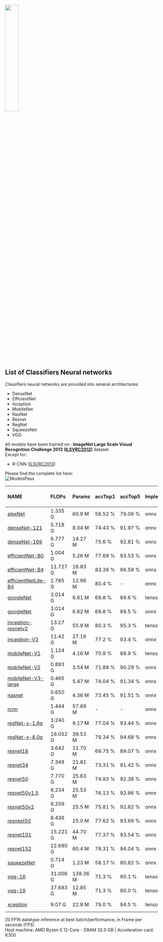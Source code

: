 <img width="30%" src="https://upload.wikimedia.org/wikipedia/commons/4/46/Logo-KALRAY.png"></a>

## List of Classifiers Neural networks
Classifiers neural networks are provided into several architectures:
* DenseNet
* EfficientNet
* Inception
* MobileNet
* NasNet
* Resnet
* RegNet
* SqueezeNet
* VGG

All models have been trained on :
**ImageNet Large Scale Visual Recognition Challenge 2012 ([ILSVRC2012](https://www.image-net.org/challenges/LSVRC/2012/))** dataset</br>
Except for:
* R-CNN ([ILSVRC2013](https://www.image-net.org/challenges/LSVRC/2013/))

Please find the complete list here: </br>
![ModelsPass](https://img.shields.io/badge/ACE5.0-20/29-blue)

<!-- START AUTOMATED TABLE -->
| NAME                                         | FLOPs    | Params   | accTop1 | accTop5 | Implem.     | ACE status                                            | Batch-size | Coolidge2⁽¹⁾<br/>Performance (FPS) |
|:---------------------------------------------|:---------|:---------|:--------|:--------|:------------|:------------------------------------------------------|:----------:|:----------------------------------:|
| [alexNet](./alexnet)                         | 1.335 G  | 60.9 M   | 56.52 % | 79.06 % | onnx        | ![Pass](https://img.shields.io/badge/ACE5.0-fail-red) |     5      |               505.3                |
| [denseNet-121](./densenet-121)               | 5.718 G  | 8.04 M   | 74.43 % | 91.97 % | onnx        | ![Pass](https://img.shields.io/badge/ACE5.0-pass-g)   |     3      |               301.8                |
| [denseNet-169](./densenet-169)               | 6.777 G  | 14.27 M  | 75.6 %  | 92.81 % | onnx        | ![Pass](https://img.shields.io/badge/ACE5.0-pass-g)   |     2      |               223.7                |
| [efficientNet-B0](./efficientnet-b0)         | 1.004 G  | 5.26 M   | 77.69 % | 93.53 % | onnx        | ![Pass](https://img.shields.io/badge/ACE5.0-fail-red) |     5      |               191.9                |
| [efficientNet-B4](./efficientnet-b4)         | 11.727 G | 16.83 M  | 83.38 % | 96.59 % | onnx        | ![Fail](https://img.shields.io/badge/ACE5.0-fail-red) |     1      |                7.7                 |
| [efficientNetLite-B4](./efficientnetlite-b4) | 2.785 G  | 12.96 M  | 80.4 %  | -       | onnx        | ![Pass](https://img.shields.io/badge/ACE5.0-fail-red) |     5      |               228.3                |
| [googleNet](./googlenet)                     | 3.014 G  | 6.61 M   | 69.8 %  | 89.6 %  | tensorflow1 | ![Pass](https://img.shields.io/badge/ACE5.0-pass-g)   |     5      |              1,781.5               |
| [googleNet](./googlenet)                     | 3.014 G  | 6.62 M   | 69.8 %  | 89.5 %  | onnx        | ![Pass](https://img.shields.io/badge/ACE5.0-pass-g)   |     5      |              1,898.4               |
| [inception-resnetv2](./inception-resnetv2)   | 13.27 G  | 55.9 M   | 80.3 %  | 95.3 %  | tensorflow1 | ![Pass](https://img.shields.io/badge/ACE5.0-pass-g)   |     5      |               250.9                |
| [inception-V3](./inception-v3)               | 11.42 G  | 27.16 M  | 77.2 %  | 93.4 %  | onnx        | ![Pass](https://img.shields.io/badge/ACE5.0-fail-red) |     5      |                35.6                |
| [mobileNet-V1](./mobilenet-v1)               | 1.124 G  | 4.16 M   | 70.9 %  | 89.9 %  | tensorflow1 | ![Pass](https://img.shields.io/badge/ACE5.0-pass-g)   |     5      |              1,003.2               |
| [mobileNet-V2](./mobilenet-v2)               | 0.893 G  | 3.54 M   | 71.88 % | 90.29 % | onnx        | ![Pass](https://img.shields.io/badge/ACE5.0-pass-g)   |     4      |               716.5                |
| [mobileNet-V3-large](./mobilenet-v3-large)   | 0.465 G  | 5.47 M   | 74.04 % | 91.34 % | onnx        | ![Fail](https://img.shields.io/badge/ACE5.0-fail-red) |            |                                    |
| [nasnet](./nasnet)                           | 0.650 G  | 4.36 M   | 73.45 % | 91.51 % | onnx        | ![Pass](https://img.shields.io/badge/ACE5.0-fail-red) |     5      |               592.4                |
| [rcnn](./rcnn)                               | 1.444 G  | 57.69 M  | -       | -       | onnx        | ![Fail](https://img.shields.io/badge/ACE5.0-fail-red) |            |                                    |
| [regNet-x-1.6g](./regNet-x-1.6g)             | 3.240 G  | 9.17 M   | 77.04 % | 93.44 % | onnx        | ![Pass](https://img.shields.io/badge/ACE5.0-pass-g)   |     5      |              1,221.3               |
| [regNet-x-8.0g](./regNet-x-8.0g)             | 16.052 G | 39.53 M  | 79.34 % | 94.68 % | onnx        | ![Pass](https://img.shields.io/badge/ACE5.0-pass-g)   |     5      |               443.4                |
| [resnet18](./resnet18)                       | 3.642 G  | 11.70 M  | 69.75 % | 89.07 % | onnx        | ![Pass](https://img.shields.io/badge/ACE5.0-pass-g)   |     5      |              1,610.5               |
| [resnet34](./resnet34)                       | 7.348 G  | 21.81 M  | 73.31 % | 91.42 % | onnx        | ![Pass](https://img.shields.io/badge/ACE5.0-pass-g)   |     5      |               926.0                |
| [resnet50](./resnet50)                       | 7.770 G  | 25.63 M  | 74.93 % | 92.38 % | onnx        | ![Pass](https://img.shields.io/badge/ACE5.0-pass-g)   |     5      |               606.2                |
| [resnet50v1.5](./resnet50v1.5)               | 8.234 G  | 25.53 M  | 76.13 % | 92.86 % | onnx        | ![Pass](https://img.shields.io/badge/ACE5.0-pass-g)   |     5      |               595.3                |
| [resnet50v2](./resnet50v2)                   | 8.209 G  | 25.5 M   | 75.81 % | 92.82 % | onnx        | ![Pass](https://img.shields.io/badge/ACE5.0-fail-red) |     5      |               462.0                |
| [resnext50](./resnext50)                     | 8.436 G  | 25.0 M   | 77.62 % | 93.69 % | onnx        | ![Pass](https://img.shields.io/badge/ACE5.0-pass-g)   |     5      |               435.4                |
| [resnet101](./resnet101)                     | 15.221 G | 44.70 M  | 77.37 % | 93.54 % | onnx        | ![Pass](https://img.shields.io/badge/ACE5.0-pass-g)   |     5      |               360.1                |
| [resnet152](./resnet152)                     | 22.680 G | 60.4 M   | 78.31 % | 94.04 % | onnx        | ![Pass](https://img.shields.io/badge/ACE5.0-pass-g)   |     5      |               261.4                |
| [squeezeNet](./squeezenet)                   | 0.714 G  | 1.23 M   | 58.17 % | 80.62 % | onnx        | ![Pass](https://img.shields.io/badge/ACE5.0-pass-g)   |     5      |              2,885.2               |
| [vgg-16](./vgg-16)                           | 31.006 G | 138.36 M | 71.3 %  | 90.1 %  | tensorflow1 | ![Pass](https://img.shields.io/badge/ACE5.0-pass-g)   |     4      |               151.5                |
| [vgg-19](./vgg-19)                           | 37.683 G | 12.85 M  | 71.3 %  | 90.0 %  | tensorflow1 | ![Pass](https://img.shields.io/badge/ACE5.0-pass-g)   |     4      |               132.6                |
| [xception](./xception)                       | 9.07 G   | 22.9 M   | 79.0 %  | 94.5 %  | tensorflow1 | ![Pass](https://img.shields.io/badge/ACE5.0-pass-g)   |     5      |               181.9                |
<!-- END AUTOMATED TABLE -->

[1] FP16 datatype inference at best batch/performance, in Frame per seconds (FPS)\
Host machine: AMD Ryzen 5 12-Core - DRAM 32.0 GB | Acceleration card: K300
